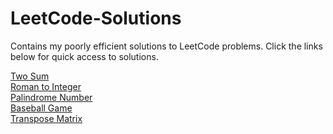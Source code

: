 # LeetCode-Solutions
Contains my poorly efficient solutions to LeetCode problems. Click the links below for quick access to solutions.

[Two Sum](TwoSum/main.py) <br>
[Roman to Integer](RomanToInteger/main.py) <br>
[Palindrome Number](PalindromeNumber/main.py) <br>
[Baseball Game](BaseBallGame/main.py) <br>
[Transpose Matrix](TransposeMatrix/main.py) <br>